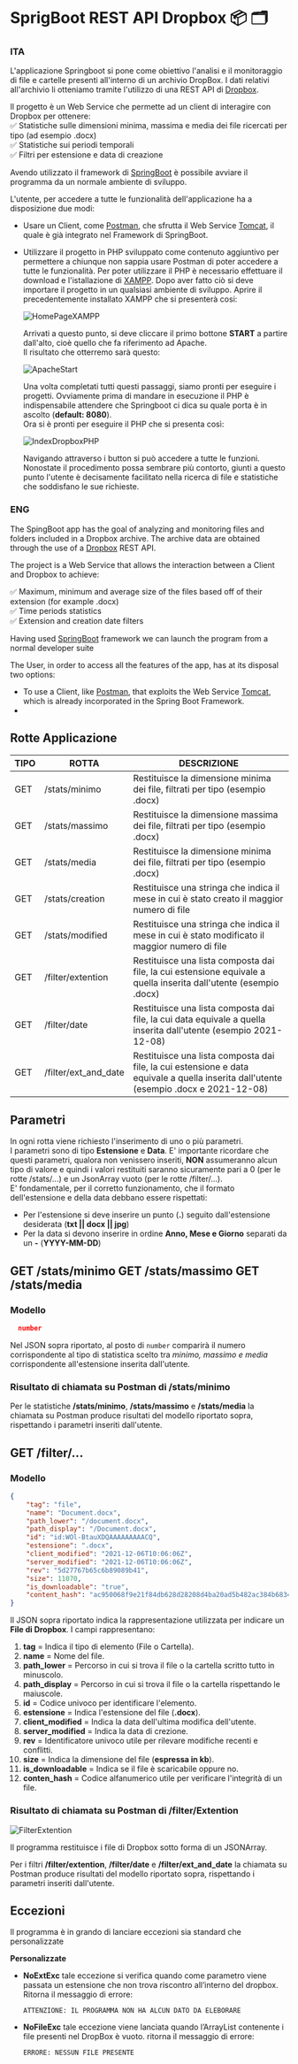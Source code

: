 # SprigBoot REST API Dropbox :package: :card_index_dividers:

### ITA
L'applicazione Springboot si pone come obiettivo l'analisi e il monitoraggio di file e cartelle presenti all'interno di un archivio DropBox. 
I dati relativi all'archivio li otteniamo tramite l'utilizzo di una REST API di [Dropbox](https://www.dropbox.com/developers/documentation/http/documentation).

Il progetto è un Web Service che permette ad un client di interagire con Dropbox per ottenere:  
✅ Statistiche sulle dimensioni minima, massima e media dei file ricercati per tipo (ad esempio .docx)  
✅ Statistiche sui periodi temporali  
✅ Filtri per estensione e data di creazione  

Avendo utilizzato il framework di [SpringBoot](https://spring.io/) è possibile avviare il programma da un normale ambiente di sviluppo.

L'utente, per accedere a tutte le funzionalità dell'applicazione ha a disposizione due modi:
* Usare un Client, come [Postman](https://www.postman.com/), che sfrutta il Web Service [Tomcat](http://tomcat.apache.org/), il quale è già integrato nel Framework di SpringBoot.
* Utilizzare il progetto in PHP sviluppato come contenuto aggiuntivo per permettere a chiunque non sappia usare Postman di poter accedere a tutte le funzionalità.
  Per poter utilizzare il PHP è necessario effettuare il download e l'istallazione di [XAMPP](https://www.apachefriends.org/it/index.html). Dopo aver fatto ciò si deve importare   il progetto in un qualsiasi ambiente di sviluppo. 
  Aprire il precedentemente installato XAMPP che si presenterà cosi:  
  
  ![HomePageXAMPP](https://github.com/aledanna00/Progetto---OOP/blob/main/DropboxPHP/ImgREADME/XAMPP%20control%20panel.PNG)  
  
  Arrivati a questo punto, si deve cliccare il primo bottone **START** a partire dall'alto, cioè quello che fa riferimento ad Apache.  
  Il risultato che otterremo sarà questo:  
  
  ![ApacheStart](https://github.com/aledanna00/Progetto---OOP/blob/main/DropboxPHP/ImgREADME/ApacheStart.PNG)  
  
  Una volta completati tutti questi passaggi, siamo pronti per eseguire i progetti. Ovviamente prima di mandare in esecuzione il PHP è indispensabile attendere che Springboot ci  dica su quale porta è in ascolto (**default: 8080**).  
  Ora si è pronti per eseguire il PHP che si presenta così:  
  
  ![IndexDropboxPHP](https://github.com/aledanna00/Progetto---OOP/blob/main/DropboxPHP/ImgREADME/IndexDropboxPHP.PNG)  
  
  Navigando attraverso i button si può accedere a tutte le funzioni. Nonostate il procedimento possa sembrare più contorto, giunti a questo punto l'utente è decisamente facilitato nella ricerca di file e statistiche che soddisfano le sue richieste.

### ENG
The SpingBoot app has the goal of analyzing and monitoring files and folders included in a Dropbox archive. The archive data are obtained through the use of a [Dropbox](https://www.dropbox.com/developers/documentation/http/documentation) REST API.

The project is a Web Service that allows the interaction between a Client and Dropbox to achieve:

✅ Maximum, minimum and average size of the files based off of their extension (for example .docx)  
✅ Time periods statistics  
✅ Extension and creation date filters

Having used [SpringBoot](https://spring.io/) framework we can launch the program from a normal developer suite

The User, in order to access all the features of the app, has at its disposal two options:
*  To use a Client, like [Postman](https://www.postman.com/), that exploits the Web Service [Tomcat](http://tomcat.apache.org/), which is already incorporated in the Spring Boot Framework.
*  

## **Rotte Applicazione**
TIPO | ROTTA | DESCRIZIONE
---- | ---- | ----
GET | /stats/minimo | Restituisce la dimensione minima dei file, filtrati per tipo (esempio .docx)
GET | /stats/massimo | Restituisce la dimensione massima dei file, filtrati per tipo (esempio .docx)
GET | /stats/media | Restituisce la dimensione minima dei file, filtrati per tipo (esempio .docx)
GET | /stats/creation | Restituisce una stringa che indica il mese in cui è stato creato il maggior numero di file 
GET | /stats/modified | Restituisce una stringa che indica il mese in cui è stato modificato il maggior numero di file 
GET | /filter/extention | Restituisce una lista composta dai file, la cui estensione equivale a quella inserita dall'utente (esempio .docx)
GET | /filter/date | Restituisce una lista composta dai file, la cui data equivale a quella inserita dall'utente (esempio 2021-12-08)
GET | /filter/ext_and_date | Restituisce una lista composta dai file, la cui estensione e data equivale a quella inserita dall'utente (esempio .docx e 2021-12-08)

## **Parametri**
In ogni rotta viene richiesto l'inserimento di uno o più parametri.  
I parametri sono di tipo **Estensione** e **Data**. E' importante ricordare che questi parametri, qualora non venissero inseriti, **NON** assumeranno alcun tipo di valore e quindi i valori restituiti saranno sicuramente pari a 0 (per le rotte /stats/...) e un JsonArray vuoto (per le rotte /filter/...).  
E' fondamentale, per il corretto funzionamento, che il formato dell'estensione e della data debbano essere rispettati:
* Per l'estensione si deve inserire un punto (**.**) seguito dall'estensione desiderata (**txt || docx || jpg**)
* Per la data si devono inserire in ordine **Anno, Mese e Giorno** separati da un **-** (**YYYY-MM-DD**)

## GET /stats/minimo   GET /stats/massimo   GET /stats/media
### Modello
```json
  number
```
Nel JSON sopra riportato, al posto di `number` comparirà il numero corrispondente al tipo di statistica scelto tra *minimo, massimo e media* corrispondente all'estensione inserita dall'utente.

### Risultato di chiamata su Postman di /stats/minimo



Per le statistiche **/stats/minimo**, **/stats/massimo** e **/stats/media** la chiamata su Postman produce risultati del modello riportato sopra, rispettando i parametri inseriti dall'utente.

## GET /filter/...
### Modello
```json
{
    "tag": "file",
    "name": "Document.docx",
    "path_lower": "/document.docx",
    "path_display": "/Document.docx",
    "id": "id:WOl-BtauXDQAAAAAAAAACQ",
    "estensione": ".docx",
    "client_modified": "2021-12-06T10:06:06Z",
    "server_modified": "2021-12-06T10:06:06Z",
    "rev": "5d27767b65c6b89089b41",
    "size": 11070,
    "is_downloadable": "true",
    "content_hash": "ac950068f9e21f84db628d28208d4ba20ad5b482ac384b68343c9b34243053a2"
}
```
 Il JSON sopra riportato indica la rappresentazione utilizzata per indicare un **File di Dropbox**. 
 I campi rappresentano:
 1) **tag** = Indica il tipo di elemento (File o Cartella).
 2) **name** = Nome del file.
 3) **path_lower** = Percorso in cui si trova il file o la cartella scritto tutto in minuscolo.
 4) **path_display** = Percorso in cui si trova il file o la cartella rispettando le maiuscole.
 5) **id** = Codice univoco per identificare l'elemento.
 6) **estensione** = Indica l'estensione del file (**.docx**).
 7) **client_modified** = Indica la data dell'ultima modifica dell'utente.
 8) **server_modified** = Indica la data di crezione.
 9) **rev** = Identificatore univoco utile per rilevare modifiche recenti e conflitti.
 10) **size** = Indica la dimensione del file (**espressa in kb**).
 11) **is_downloadable** = Indica se il file è scaricabile oppure no.
 12) **conten_hash** = Codice alfanumerico utile per verificare l'integrità di un file.

### Risultato di chiamata su Postman di /filter/Extention

![FilterExtention](https://github.com/aledanna00/Progetto---OOP/blob/main/DropboxPHP/ImgREADME/filterExtention.PNG)

Il programma restituisce i file di Dropbox sotto forma di un JSONArray.  

Per i filtri **/filter/extention**, **/filter/date** e **/filter/ext_and_date** la chiamata su Postman produce risultati del modello riportato sopra, rispettando i parametri inseriti dall'utente.
 
## **Eccezioni** 
Il programma è in grando di lanciare eccezioni sia standard che personalizzate

**Personalizzate**
 - **NoExtExc** tale eccezione si verifica quando come parametro viene passata un estensione che non trova riscontro all’interno del dropbox. Ritorna il messaggio di errore:
     ```
     ATTENZIONE: IL PROGRAMMA NON HA ALCUN DATO DA ELEBORARE
     ```
 - **NoFileExc** tale eccezione viene lanciata quando l’ArrayList contenente i file presenti nel DropBox è vuoto. ritorna il messaggio di errore:
     ```
     ERRORE: NESSUN FILE PRESENTE
     ```

